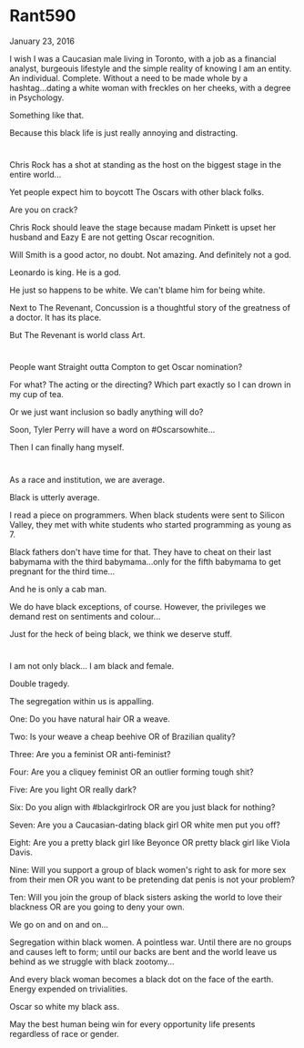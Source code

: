 # Rant590


January 23, 2016

I wish I was a Caucasian male living in Toronto, with a job as a financial analyst, burgeouis lifestyle and the simple reality of knowing I am an entity. An individual. Complete. Without a need to be made whole by a hashtag...dating a white woman with freckles on her cheeks, with a degree in Psychology.

Something like that. 

Because this black life is just really annoying and distracting. 

#

Chris Rock has a shot at standing as the host on the biggest stage in the entire world...

Yet people expect him to boycott The Oscars with other black folks.

Are you on crack? 

Chris Rock should leave the stage because madam Pinkett is upset her husband and Eazy E are not getting Oscar recognition. 

Will Smith is a good actor, no doubt. Not amazing. And definitely not a god.

Leonardo is king. He is a god.

He just so happens to be white. We can't blame him for being white. 

Next to The Revenant, Concussion is a thoughtful story of the greatness of a doctor. It has its place.

But The Revenant is world class Art.

#

People want Straight outta Compton to get Oscar nomination?

For what? The acting or the directing? Which part exactly so I can drown in my cup of tea.

Or we just want inclusion so badly anything will do? 

Soon, Tyler Perry will have a word on #Oscarsowhite...

Then I can finally hang myself.

#

As a race and institution, we are average. 

Black is utterly average.

I read a piece on programmers. When black students were sent to Silicon Valley, they met with white students who started programming as young as 7.

Black fathers don't have time for that. They have to cheat on their last babymama with the third babymama...only for the fifth babymama to get pregnant for the third time...

And he is only a cab man. 

We do have black exceptions, of course. However, the privileges we demand rest on sentiments and colour...

Just for the heck of being black, we think we deserve stuff.

#

I am not only black... I am black and female.

Double tragedy. 

The segregation within us is appalling.

One: Do you have natural hair OR a weave.

Two: Is your weave a cheap beehive OR of Brazilian quality?

Three: Are you a feminist OR anti-feminist?

Four: Are you a cliquey feminist OR an outlier forming tough shit?

Five: Are you light OR really dark?

Six: Do you align with #blackgirlrock OR are you just black for nothing?

Seven: Are you a Caucasian-dating black girl OR white men put you off?

Eight: Are you a pretty black girl like Beyonce OR pretty black girl like Viola Davis.

Nine: Will you support a group of black women's right to ask for more sex from their men OR you want to be pretending dat penis is not your problem?

Ten: Will you join the group of black sisters asking the world to love their blackness OR are you going to deny your own.

We go on and on and on...

Segregation within black women. A pointless war. Until there are no groups and causes left to form; until our backs are bent and the world leave us behind as we struggle with black zootomy...

And every black woman becomes a black dot on the face of the earth. Energy expended on trivialities.

Oscar so white my black ass.

May the best human being win for every opportunity life presents regardless of race or gender.